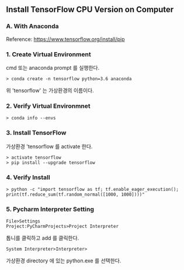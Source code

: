 ## Install TensorFlow CPU Version on Computer

### A. With Anaconda
Reference: https://www.tensorflow.org/install/pip

### 1. Create Virtual Environment
cmd 또는 anaconda prompt 를 실행한다.
```
> conda create -n tensorflow python=3.6 anaconda
```
위 'tensorflow' 는 가상환경의 이름이다.

### 2. Verify Virtual Environmnet
```
> conda info --envs
```

### 3. Install TensorFlow
가상환경 'tensorflow 를 activate 한다.
```
> activate tensorflow
> pip install --upgrade tensorflow
```

### 4. Verify Install
```
> python -c "import tensorflow as tf; tf.enable_eager_execution(); print(tf.reduce_sum(tf.random_normal([1000, 1000])))"
```

### 5. Pycharm Interpreter Setting
```
File>Settings
Project:PyCharmProjects>Project Interpreter
```
톱니를 클릭하고 add 를 클릭한다.
```
System Interpreter>Interpreter>
```
가상환경 directory 에 있는 python.exe 를 선택한다.
